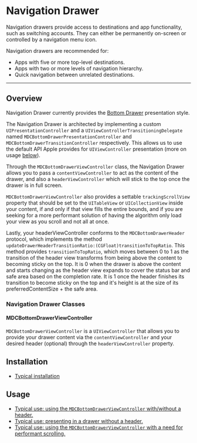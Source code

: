 # Navigation Drawer

<!-- badges -->

Navigation drawers provide access to destinations and app functionality, such as switching accounts. They can either be permanently on-screen or controlled by a navigation menu icon.

Navigation drawers are recommended for:
* Apps with five or more top-level destinations.
* Apps with two or more levels of navigation hierarchy.
* Quick navigation between unrelated destinations.

<!-- design-and-api -->

<!-- toc -->

- - -

## Overview

Navigation Drawer currently provides the [Bottom Drawer](https://developer.apple.com/documentation/uikit/uiaccessibilityelement/1619577-accessibilitylabel) presentation style.

The Navigation Drawer is architected by implementing a custom `UIPresentationController` and a `UIViewControllerTransitioningDelegate` named `MDCBottomDrawerPresentationController` and `MDCBottomDrawerTransitionController` respectively.
This allows us to use the default API Apple provides for `UIViewController` presentation (more on usage [below](#usage)).

Through the `MDCBottomDrawerViewController` class, the Navigation Drawer allows you to pass a `contentViewController` to act as the content of the drawer, and also a `headerViewController` which will stick to the top once the drawer is in full screen.

`MDCBottomDrawerViewController` also provides a settable `trackingScrollView` property that should be set to the `UITableView` or `UICollectionView` inside your content, if and only if that view fills the entire bounds, and if you are seeking for a more performant solution of having the algorithm only load your view as you scroll and not all at once.

Lastly, your headerViewController conforms to the `MDCBottomDrawerHeader` protocol, which implements the method `updateDrawerHeaderTransitionRatio:(CGFloat)transitionToTopRatio`. This method provides `transitionToTopRatio`, which moves between 0 to 1 as the transition of the header view
 transforms from being above the content to becoming sticky on the top. It is 0 when the drawer is above the content and starts changing as the header view expands to cover the status bar and safe area based on the completion rate. It is 1 once the header finishes its transition to become sticky on the top and it's height is at the size of its preferredContentSize + the safe area.

### Navigation Drawer Classes

#### MDCBottomDrawerViewController

`MDCBottomDrawerViewController` is a `UIViewController` that allows you to provide your drawer content via the `contentViewController` and your desired header (optional) through the `headerViewController` property.

## Installation

- [Typical installation](../../../docs/component-installation.md)

## Usage

- [Typical use: using the `MDCBottomDrawerViewController` with/without a header.](typical-use-drawer.md)
- [Typical use: presenting in a drawer without a header.](typical-use-drawer-no-header.md)
- [Typical use: using the `MDCBottomDrawerViewController` with a need for performant scrolling.](typical-use-performant-drawer.md)

